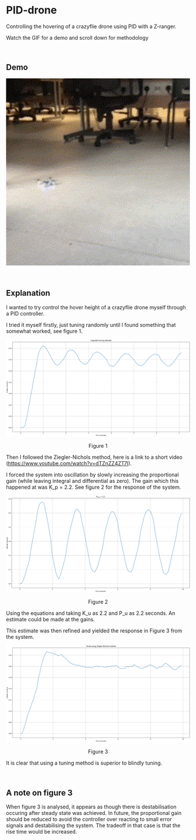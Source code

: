 # PID-drone
Controlling the hovering of a crazyflie drone using PID with a Z-ranger.

Watch the GIF for a demo and scroll down for methodology

$~~~~~~~~~~$

## Demo

<p align="center">
  <img width="512" height="512"  src="https://raw.githubusercontent.com/keatinl1/PID-drone/master/images/drone.gif">
</p>

$~~~~~~~~~~$

## Explanation
I wanted to try control the hover height of a crazyflie drone myself through a PID controller.

I tried it myself firstly, just tuning randomly until I found something that somewhat worked, see figure 1.

![alt text](https://raw.githubusercontent.com/keatinl1/PID-drone/master/images/unguided_tuning.png)
<p align="center">
Figure 1
</p>

Then I followed the Ziegler-Nichols method, here is a link to a short video (https://www.youtube.com/watch?v=dTZnZZ4ZT7I).

I forced the system into oscillation by slowly increasing the proportional gain (while leaving integral and differential as zero). The gain which this happened at was K_p = 2.2. See figure 2 for the response of the system.

![alt text](https://raw.githubusercontent.com/keatinl1/PID-drone/master/images/kmax.png)
<p align="center">
Figure 2
</p>

Using the equations and taking K_u as 2.2 and P_u as 2.2 seconds. An estimate could be made at the gains.

This estimate was then refined and yielded the response in Figure 3 from the system.

![alt text](https://raw.githubusercontent.com/keatinl1/PID-Drone/master/images/ziegler.png)
<p align="center">
Figure 3
</p>

It is clear that using a tuning method is superior to blindly tuning.

$~~~~~~~~~~$

## A note on figure 3

When figure 3 is analysed, it appears as though there is destabilisation occuring after steady state was achieved. In future, the proportional gain should be reduced to avoid the controller over reacting to small error signals and destabilising the system. The tradeoff in that case is that the rise time would be increased.
